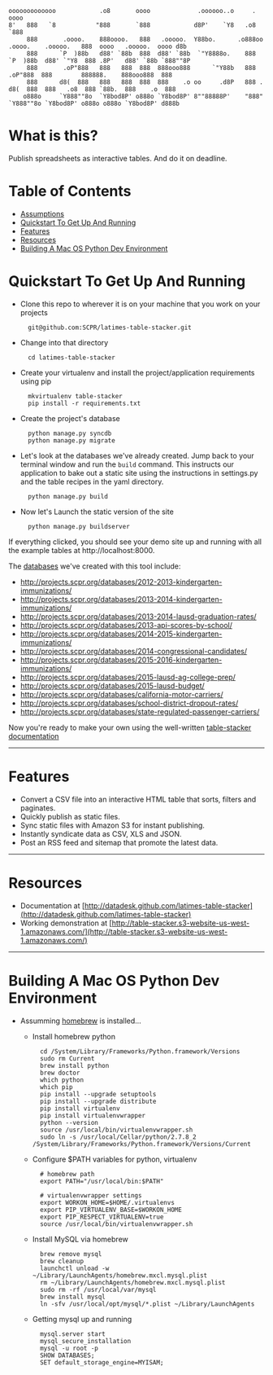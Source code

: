 <pre><code>ooooooooooooo            .o8       oooo             .oooooo..o     .                       oooo
8'   888   `8           "888       `888            d8P'    `Y8   .o8                       `888
     888       .oooo.    888oooo.   888   .ooooo.  Y88bo.      .o888oo  .oooo.    .ooooo.   888  oooo   .ooooo.  oooo d8b
     888      `P  )88b   d88' `88b  888  d88' `88b  `"Y8888o.    888   `P  )88b  d88' `"Y8  888 .8P'   d88' `88b `888""8P
     888       .oP"888   888   888  888  888ooo888      `"Y88b   888    .oP"888  888        888888.    888ooo888  888
     888      d8(  888   888   888  888  888    .o oo     .d8P   888 . d8(  888  888   .o8  888 `88b.  888    .o  888
    o888o     `Y888""8o  `Y8bod8P' o888o `Y8bod8P' 8""88888P'    "888" `Y888""8o `Y8bod8P' o888o o888o `Y8bod8P' d888b    </code></pre>


What is this?
=============

Publish spreadsheets as interactive tables. And do it on deadline.


Table of Contents
=================

* [Assumptions](#assumptions)
* [Quickstart To Get Up And Running](#quickstart-to-get-up-and-running)
* [Features](#features)
* [Resources](#resources)
* [Building A Mac OS Python Dev Environment](#building-a-mac-os-python-dev-environment)


Quickstart To Get Up And Running
================================

* Clone this repo to wherever it is on your machine that you work on your projects

        git@github.com:SCPR/latimes-table-stacker.git

* Change into that directory

        cd latimes-table-stacker

* Create your virtualenv and install the project/application requirements using pip

        mkvirtualenv table-stacker
        pip install -r requirements.txt

* Create the project's database

        python manage.py syncdb
        python manage.py migrate

* Let's look at the databases we've already created. Jump back to your terminal window and run the ```build``` command. This instructs our application to bake out a static site using the instructions in settings.py and the table recipes in the yaml directory.

        python manage.py build

* Now let's Launch the static version of the site

        python manage.py buildserver

If everything clicked, you should see your demo site up and running with all the example tables at http://localhost:8000.

The [databases](http://projects.scpr.org/databases/) we've created with this tool include:

* http://projects.scpr.org/databases/2012-2013-kindergarten-immunizations/
* http://projects.scpr.org/databases/2013-2014-kindergarten-immunizations/
* http://projects.scpr.org/databases/2013-2014-lausd-graduation-rates/
* http://projects.scpr.org/databases/2013-api-scores-by-school/
* http://projects.scpr.org/databases/2014-2015-kindergarten-immunizations/
* http://projects.scpr.org/databases/2014-congressional-candidates/
* http://projects.scpr.org/databases/2015-2016-kindergarten-immunizations/
* http://projects.scpr.org/databases/2015-lausd-ag-college-prep/
* http://projects.scpr.org/databases/2015-lausd-budget/
* http://projects.scpr.org/databases/california-motor-carriers/
* http://projects.scpr.org/databases/school-district-dropout-rates/
* http://projects.scpr.org/databases/state-regulated-passenger-carriers/

Now you're ready to make your own using the well-written [table-stacker documentation](http://datadesk.github.com/latimes-table-stacker)

----

Features
========

* Convert a CSV file into an interactive HTML table that sorts, filters and paginates.
* Quickly publish as static files.
* Sync static files with Amazon S3 for instant publishing.
* Instantly syndicate data as CSV, XLS and JSON.
* Post an RSS feed and sitemap that promote the latest data.

----

Resources
=========

* Documentation at [http://datadesk.github.com/latimes-table-stacker](http://datadesk.github.com/latimes-table-stacker)
* Working demonstration at [http://table-stacker.s3-website-us-west-1.amazonaws.com/](http://table-stacker.s3-website-us-west-1.amazonaws.com/)

----

Building A Mac OS Python Dev Environment
========================================

* Assumming [homebrew](https://brew.sh/) is installed...

    * Install homebrew python

            cd /System/Library/Frameworks/Python.framework/Versions
            sudo rm Current
            brew install python
            brew doctor
            which python
            which pip
            pip install --upgrade setuptools
            pip install --upgrade distribute
            pip install virtualenv
            pip install virtualenvwrapper
            python --version
            source /usr/local/bin/virtualenvwrapper.sh
            sudo ln -s /usr/local/Cellar/python/2.7.8_2 /System/Library/Frameworks/Python.framework/Versions/Current

    * Configure $PATH variables for python, virtualenv

            # homebrew path
            export PATH="/usr/local/bin:$PATH"

            # virtualenvwrapper settings
            export WORKON_HOME=$HOME/.virtualenvs
            export PIP_VIRTUALENV_BASE=$WORKON_HOME
            export PIP_RESPECT_VIRTUALENV=true
            source /usr/local/bin/virtualenvwrapper.sh

    * Install MySQL via homebrew

            brew remove mysql
            brew cleanup
            launchctl unload -w ~/Library/LaunchAgents/homebrew.mxcl.mysql.plist
            rm ~/Library/LaunchAgents/homebrew.mxcl.mysql.plist
            sudo rm -rf /usr/local/var/mysql
            brew install mysql
            ln -sfv /usr/local/opt/mysql/*.plist ~/Library/LaunchAgents

    * Getting mysql up and running

            mysql.server start
            mysql_secure_installation
            mysql -u root -p
            SHOW DATABASES;
            SET default_storage_engine=MYISAM;
